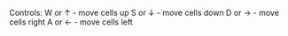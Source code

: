 Controls:
W or ↑ - move cells up
S or ↓ - move cells down
D or → - move cells right
A or ← - move cells left
